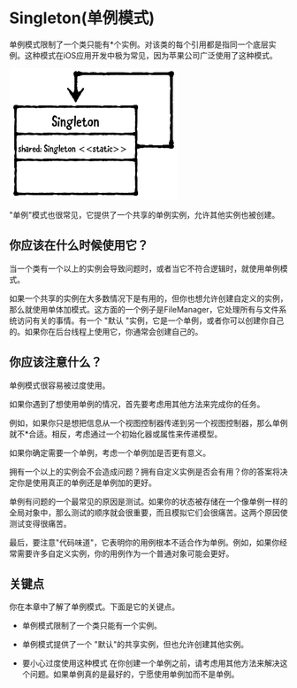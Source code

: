 # Singleton(单例模式)

单例模式限制了一个类只能有*个实例。对该类的每个引用都是指同一个底层实例。这种模式在iOS应用开发中极为常见，因为苹果公司广泛使用了这种模式。

![img77](https://raw.githubusercontent.com/CainLuo/DesignPatterns/main/Images/img77.png)

"单例"模式也很常见，它提供了一个共享的单例实例，允许其他实例也被创建。

## 你应该在什么时候使用它？

当一个类有一个以上的实例会导致问题时，或者当它不符合逻辑时，就使用单例模式。

如果一个共享的实例在大多数情况下是有用的，但你也想允许创建自定义的实例，那么就使用单体加模式。这方面的一个例子是FileManager，它处理所有与文件系统访问有关的事情。有一个 "默认 "实例，它是一个单例，或者你可以创建你自己的。如果你在后台线程上使用它，你通常会创建自己的。

## 你应该注意什么？

单例模式很容易被过度使用。

如果你遇到了想使用单例的情况，首先要考虑用其他方法来完成你的任务。

例如，如果你只是想把信息从一个视图控制器传递到另一个视图控制器，那么单例就不*合适。相反，考虑通过一个初始化器或属性来传递模型。

如果你确定需要一个单例，考虑一个单例加是否更有意义。

拥有一个以上的实例会不会造成问题？拥有自定义实例是否会有用？你的答案将决定你是使用真正的单例还是单例加的更好。

单例有问题的一个最常见的原因是测试。如果你的状态被存储在一个像单例一样的全局对象中，那么测试的顺序就会很重要，而且模拟它们会很痛苦。这两个原因使测试变得很痛苦。

最后，要注意"代码味道"，它表明你的用例根本不适合作为单例。例如，如果你经常需要许多自定义实例，你的用例作为一个普通对象可能会更好。 

## 关键点

你在本章中了解了单例模式。下面是它的关键点。

- 单例模式限制了一个类只能有一个实例。

- 单例模式提供了一个 "默认"的共享实例，但也允许创建其他实例。

- 要小心过度使用这种模式 在你创建一个单例之前，请考虑用其他方法来解决这个问题。如果单例真的是最好的，宁愿使用单例加而不是单例。
